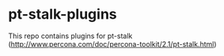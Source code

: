 pt-stalk-plugins
===

This repo contains plugins for pt-stalk (http://www.percona.com/doc/percona-toolkit/2.1/pt-stalk.html)
